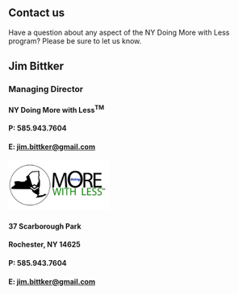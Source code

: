 <div class="full_page_photo" style="background-image: url(assets/hero.jpg);">
     <div class="container">
          <section class="call_to_action">
               <!-- <h3 class="animated fadeInDown skincolored">Just possibly the coolest economic innovation in the State of New York  -->
</h3>
               <br>
               <!-- <h4 class="animated fadeInUp"<i> since the construction of the Erie Canal!</i></h4> -->
          </section>
     </div>
</div>

<div class="main">
        <section>
            <div class="container">


# Contact us
Have a question about any aspect of the NY Doing More with Less program?  Please be sure to let us know.

## Jim Bittker

### Managing Director

<h4> <strong><strong>NY</strong></strong> Doing More with Less<sup>TM</sup> </h4>

#### P: 585.943.7604

#### E: jim.bittker@gmail.com


<img src="assets/GBDMwL Logo.png" height="100 px" alt="NYDMwL Logo"> 

#### 37 Scarborough Park

#### Rochester, NY 14625

#### P: 585.943.7604

#### E: jim.bittker@gmail.com

